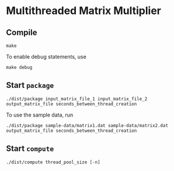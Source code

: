 # Multithreaded Matrix Multiplier

## Compile

```shell
make
```

To enable debug statements, use

```shell
make debug
```

## Start `package`

```shell
./dist/package input_matrix_file_1 input_matrix_file_2 output_matrix_file seconds_between_thread_creation
```

To use the sample data, run

```shell
./dist/package sample-data/matrix1.dat sample-data/matrix2.dat output_matrix_file seconds_between_thread_creation
```

## Start `compute`

```shell
./dist/compute thread_pool_size [-n]
```
